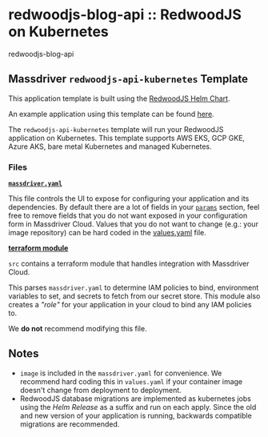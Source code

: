 # redwoodjs-blog-api :: RedwoodJS on Kubernetes

redwoodjs-blog-api

## Massdriver `redwoodjs-api-kubernetes` Template

This application template is built using the [RedwoodJS Helm Chart](https://artifacthub.io/packages/helm/massdriver/redwoodjs).

An example application using this template can be found [here](https://github.com/massdriver-cloud/application-examples/tree/main/k8s/redwoodjs-blog-api).

The `redwoodjs-api-kubernetes` template will run your RedwoodJS application on Kubernetes. This template supports AWS EKS, GCP GKE, Azure AKS, bare metal Kubernetes and managed Kubernetes.

### Files

**[`massdriver.yaml`](./massdriver.yaml)**

This file controls the UI to expose for configuring your application and its dependencies. By default there are a lot of fields in your [`params`](https://docs.massdriver.cloud/bundles/configuration#bundle-params) section, feel free to remove fields that you do not want exposed in your configuration form in Massdriver Cloud. Values that you do not want to change (e.g.: your image repository) can be hard coded in the [values.yaml](./src/chart/values.yaml) file.

**[terraform module](./src)**

`src` contains a terraform module that handles integration with Massdriver Cloud.

This parses `massdriver.yaml` to determine IAM policies to bind, environment variables to set, and secrets to fetch from our secret store. This module also creates a _"role"_ for your application in your cloud to bind any IAM policies to.

We **do not** recommend modifying this file.


## Notes

* `image` is included in the `massdriver.yaml` for convenience. We recommend hard coding this in `values.yaml` if your container image doesn't change from deployment to deployment.
* RedwoodJS database migrations are implemented as kubernetes jobs using the _Helm Release_ as a suffix and run on each apply. Since the old and new version of your application is running, backwards compatible migrations are recommended.
